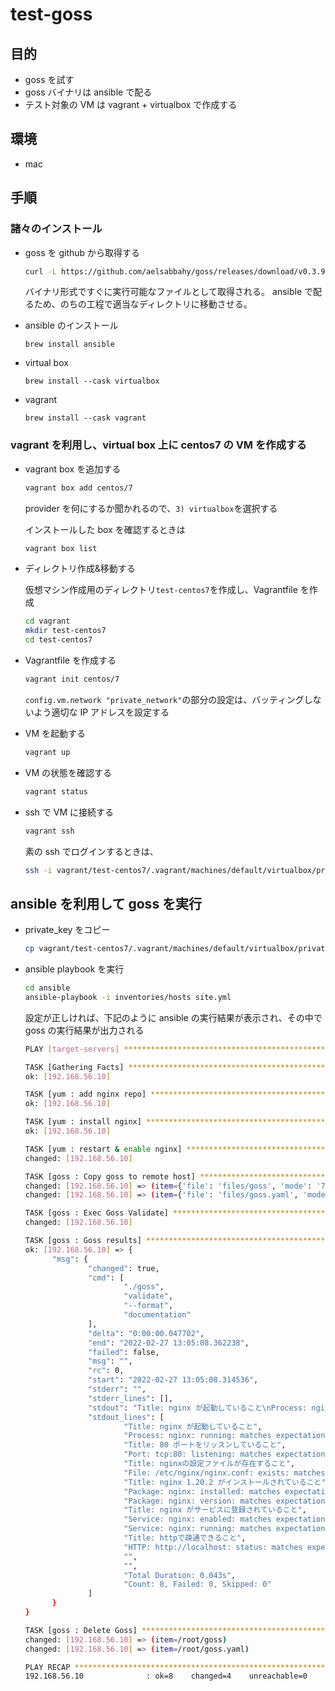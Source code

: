 # test-goss

## 目的

- goss を試す
- goss バイナリは ansible で配る
- テスト対象の VM は vagrant + virtualbox で作成する

## 環境

- mac

## 手順

### 諸々のインストール

- goss を github から取得する

  ```bash
  curl -L https://github.com/aelsabbahy/goss/releases/download/v0.3.9/goss-linux-amd64 -o goss
  ```

  バイナリ形式ですぐに実行可能なファイルとして取得される。
  ansible で配るため、のちの工程で適当なディレクトリに移動させる。

- ansible のインストール

  ```terminal
  brew install ansible
  ```

- virtual box

  ```terminal
  brew install --cask virtualbox
  ```

- vagrant

  ```terminal
  brew install --cask vagrant
  ```

### vagrant を利用し、virtual box 上に centos7 の VM を作成する

- vagrant box を追加する

  ```bash
  vagrant box add centos/7
  ```

  provider を何にするか聞かれるので、`3) virtualbox`を選択する

  インストールした box を確認するときは

  ```bash
  vagrant box list
  ```

- ディレクトリ作成&移動する

  仮想マシン作成用のディレクトリ`test-centos7`を作成し、Vagrantfile を作成

  ```bash
  cd vagrant
  mkdir test-centos7
  cd test-centos7
  ```

- Vagrantfile を作成する

  ```bash
  vagrant init centos/7
  ```

  `config.vm.network "private_network"`の部分の設定は、バッティングしないよう適切な IP アドレスを設定する

- VM を起動する

  ```bash
  vagrant up
  ```

- VM の状態を確認する

  ```bash
  vagrant status
  ```

- ssh で VM に接続する

  ```bash
  vagrant ssh
  ```

  素の ssh でログインするときは、

  ```bash
  ssh -i vagrant/test-centos7/.vagrant/machines/default/virtualbox/private_key vagrant@192.168.56.10
  ```

## ansible を利用して goss を実行

- private_key をコピー

  ```bash
  cp vagrant/test-centos7/.vagrant/machines/default/virtualbox/private_key ansible/inventories/
  ```

- ansible playbook を実行

  ```bash
  cd ansible
  ansible-playbook -i inventories/hosts site.yml
  ```

  設定が正しければ、下記のように ansible の実行結果が表示され、その中で goss の実行結果が出力される

  ```bash
  PLAY [target-servers] **********************************************************************************************************

  TASK [Gathering Facts] *********************************************************************************************************
  ok: [192.168.56.10]

  TASK [yum : add nginx repo] ****************************************************************************************************
  ok: [192.168.56.10]

  TASK [yum : install nginx] *****************************************************************************************************
  ok: [192.168.56.10]

  TASK [yum : restart & enable nginx] ********************************************************************************************
  changed: [192.168.56.10]

  TASK [goss : Copy goss to remote host] *****************************************************************************************
  changed: [192.168.56.10] => (item={'file': 'files/goss', 'mode': '751'})
  changed: [192.168.56.10] => (item={'file': 'files/goss.yaml', 'mode': '666'})

  TASK [goss : Exec Goss Validate] ***********************************************************************************************
  changed: [192.168.56.10]

  TASK [goss : Goss results] *****************************************************************************************************
  ok: [192.168.56.10] => {
  		"msg": {
  				"changed": true,
  				"cmd": [
  						"./goss",
  						"validate",
  						"--format",
  						"documentation"
  				],
  				"delta": "0:00:00.047702",
  				"end": "2022-02-27 13:05:08.362238",
  				"failed": false,
  				"msg": "",
  				"rc": 0,
  				"start": "2022-02-27 13:05:08.314536",
  				"stderr": "",
  				"stderr_lines": [],
  				"stdout": "Title: nginx が起動していること\nProcess: nginx: running: matches expectation: [true]\nTitle: 80 ポートをリッスンしていること\nPort: tcp:80: listening: matches expectation: [true]\nTitle: nginxの設定ファイルが存在すること\nFile: /etc/nginx/nginx.conf: exists: matches expectation: [true]\nTitle: nginx 1.20.2 がインストールされていること\nPackage: nginx: installed: matches expectation: [true]\nPackage: nginx: version: matches expectation: [[\"1.20.2\"]]\nTitle: nginx がサービスに登録されていること\nService: nginx: enabled: matches expectation: [true]\nService: nginx: running: matches expectation: [true]\nTitle: httpで疎通できること\nHTTP: http://localhost: status: matches expectation: [200]\n\n\nTotal Duration: 0.043s\nCount: 8, Failed: 0, Skipped: 0",
  				"stdout_lines": [
  						"Title: nginx が起動していること",
  						"Process: nginx: running: matches expectation: [true]",
  						"Title: 80 ポートをリッスンしていること",
  						"Port: tcp:80: listening: matches expectation: [true]",
  						"Title: nginxの設定ファイルが存在すること",
  						"File: /etc/nginx/nginx.conf: exists: matches expectation: [true]",
  						"Title: nginx 1.20.2 がインストールされていること",
  						"Package: nginx: installed: matches expectation: [true]",
  						"Package: nginx: version: matches expectation: [[\"1.20.2\"]]",
  						"Title: nginx がサービスに登録されていること",
  						"Service: nginx: enabled: matches expectation: [true]",
  						"Service: nginx: running: matches expectation: [true]",
  						"Title: httpで疎通できること",
  						"HTTP: http://localhost: status: matches expectation: [200]",
  						"",
  						"",
  						"Total Duration: 0.043s",
  						"Count: 8, Failed: 0, Skipped: 0"
  				]
  		}
  }

  TASK [goss : Delete Goss] ******************************************************************************************************
  changed: [192.168.56.10] => (item=/root/goss)
  changed: [192.168.56.10] => (item=/root/goss.yaml)

  PLAY RECAP *********************************************************************************************************************
  192.168.56.10              : ok=8    changed=4    unreachable=0    failed=0    skipped=0    rescued=0    ignored=0
  ```
